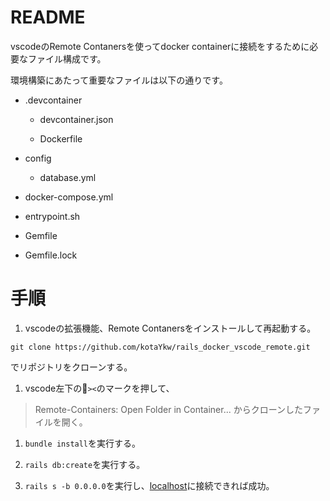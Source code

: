 # README

vscodeのRemote Contanersを使ってdocker containerに接続をするために必要なファイル構成です。

環境構築にあたって重要なファイルは以下の通りです。

* .devcontainer

  * devcontainer.json

  * Dockerfile

* config

  * database.yml

* docker-compose.yml

* entrypoint.sh

* Gemfile

* Gemfile.lock

# 手順

1. vscodeの拡張機能、Remote Contanersをインストールして再起動する。

`git clone https://github.com/kotaYkw/rails_docker_vscode_remote.git`  

でリポジトリをクローンする。

1. vscode左下の`><`のマークを押して、
> Remote-Containers: Open Folder in Container...
からクローンしたファイルを開く。

1. `bundle install`を実行する。

1. `rails db:create`を実行する。

1. `rails s -b 0.0.0.0`を実行し、[localhost](http://localhost:3000/)に接続できれば成功。

